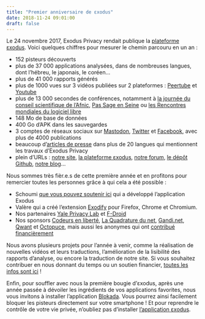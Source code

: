 ```yaml
---
title: "Premier anniversaire de εxodus"
date: 2018-11-24 09:01:00
draft: false
---
```


Le 24 novembre 2017, Exodus Privacy rendait publique la [plateforme εxodus](https://reports.exodus-privacy.eu.org/). Voici quelques chiffres pour mesurer le chemin parcouru en un an : 
* 152 pisteurs découverts
* plus de 37 000 applications analysées, dans de nombreuses langues, dont l’hébreu, le japonais, le coréen…
* plus de 41 000 rapports générés
* plus de 1000 vues sur 3 vidéos publiées sur 2 plateformes : [Peertube](https://peertube.tamanoir.foucry.net/accounts/lovis_ix/videos) et [Youtube](https://www.youtube.com/channel/UC2bloZZpnRal5tMVuHk0EFQ)
* plus de 13 000 secondes de conférences, notamment à [la journée du conseil scientifique de l’Afnic](https://www.youtube.com/watch?v=SlibjEJKO6Y&feature=youtu.be#t=6h21m09s), [Pas Sage en Seine](https://passageenseine.fr/) ou [les Rencontres mondiales du logiciel libre](http://www.canalc2.tv/video/15194)
* 148 Mo de base de données
* 400 Go d’APK dans les sauvegardes
* 3 comptes de réseaux sociaux sur [Mastodon](https://framapiaf.org/@exodus), [Twitter](https://twitter.com/ExodusPrivacy) et [Facebook](https://facebook.com/exodusprivacy), avec plus de 4000 publications
* beaucoup d’[articles de presse](https://exodus-privacy.eu.org/page/press/) dans plus de 20 langues qui mentionnent les travaux d’Exodus Privacy
* plein d’URLs : [notre site](https://exodus-privacy.eu.org), [la plateforme εxodus](https://reports.exodus-privacy.eu.org/), [notre forum](https://forum.exodus-privacy.eu.org/), [le dépôt Github](https://github.com/Exodus-Privacy), [notre blog](https://exodus-privacy.eu.org/post/)…
 
Nous sommes très fièr.e.s de cette première année et en profitons pour remercier toutes les personnes grâce à qui cela a été possible :
* Schoumi [que vous pouvez soutenir ici](https://liberapay.com/Schoumi) qui a développé l’application Exodus
* Valère qui a créé l’extension [Exodify](https://exodus-privacy.eu.org/post/derivated_projects/) pour Firefox, Chrome et Chromium.
* Nos partenaires [Yale Privacy Lab](https://privacylab.yale.edu/) et [F-Droid](https://f-droid.org/)
* Nos sponsors [Codeurs en liberté](https://www.xn--codeursenlibert-pnb.fr/), [La Quadrature du net](https://www.laquadrature.net/), [Gandi.net](https://gandi.net/), [Qwant](http://qwant.fr/) et [Octopuce](https://www.octopuce.fr/), mais aussi les anonymes qui ont [contribué financièrement](https://exodus-privacy.eu.org/page/contribute/)
     
Nous avons plusieurs projets pour l’année à venir, comme la réalisation de nouvelles vidéos et leurs traductions, l’amélioration de la lisibilité des rapports d’analyse, ou encore la traduction de notre site. Si vous souhaitez contribuer en nous donnant du temps ou un soutien financier, [toutes les infos sont ici](https://exodus-privacy.eu.org/page/contribute/) !

Enfin, pour souffler avec nous la première bougie d’εxodus, après une année passée à dévoiler les ingrédients de vos applications favorites, nous vous invitons à installer l’application [Blokada](https://blokada.org/). Vous pourrez ainsi facilement bloquer les pisteurs directement sur votre smartphone ! Et pour reprendre le contrôle de votre vie privée, n’oubliez pas d’installer [l’application εxodus](https://play.google.com/store/apps/details?id=org.eu.exodus_privacy.exodusprivacy).


